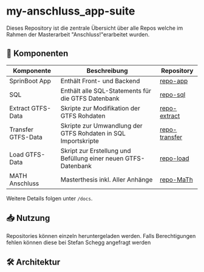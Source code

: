# my-anschluss_app-suite

Dieses Repository ist die zentrale Übersicht über alle Repos welche im Rahmen der Masterarbeit "Anschluss!"erarbeitet wurden.

## 🔗 Komponenten

| Komponente         | Beschreibung                                                  | Repository                                                                 |
|--------------------|---------------------------------------------------------------|----------------------------------------------------------------------------|
| SprinBoot App      | Enthält Front- und Backend                                    | [repo-app](https://github.com/schegste/anschluss_v1_1)                     |
| SQL                | Enthält alle SQL-Statements für die GTFS Datenbank            | [repo-sql](https://github.com/schegste/0_sql_Statements)                   |
| Extract GTFS-Data  | Skripte zur Modifikation der GTFS Rohdaten                    | [repo-extract](https://github.com/schegste/01_transform_gtfs_txt_data_v1)  |
| Transfer GTFS-Data | Skripte zur Umwandlung der GTFS Rohdaten in SQL Importskripte | [repo-transfer](https://github.com/schegste/02_transform_txt_to_sql_v1)    |
| Load GTFS-Data     | Skript zur Erstellung und Befüllung einer neuen GTFS-Datenbank| [repo-load](https://github.com/schegste/03_create_load_gtfs_db_v1)         |
| MATH Anschluss     | Masterthesis inkl. Aller Anhänge                              | [repo-MaTh](https://github.com/schegste/Dokumente_MaTh_Anschluss_SSchegg)  |

Weitere Details folgen unter `/docs`.

## 📥 Nutzung

Repositories können einzeln heruntergeladen werden. Falls Berechtigungen fehlen können diese bei Stefan Schegg angefragt werden

## 🛠 Architektur



